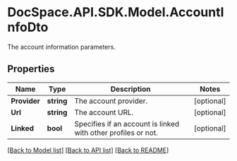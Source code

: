 # DocSpace.API.SDK.Model.AccountInfoDto
The account information parameters.

## Properties

Name | Type | Description | Notes
------------ | ------------- | ------------- | -------------
**Provider** | **string** | The account provider. | [optional] 
**Url** | **string** | The account URL. | [optional] 
**Linked** | **bool** | Specifies if an account is linked with other profiles or not. | [optional] 

[[Back to Model list]](../README.md#documentation-for-models) [[Back to API list]](../README.md#documentation-for-api-endpoints) [[Back to README]](../README.md)

